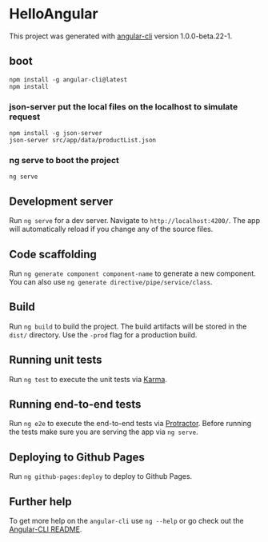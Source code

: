 # HelloAngular

This project was generated with [angular-cli](https://github.com/angular/angular-cli) version 1.0.0-beta.22-1.

## boot
`npm install -g angular-cli@latest`       
`npm install`   

### json-server put the local files on the localhost to simulate request 
`npm install -g json-server`   
`json-server src/app/data/productList.json`  
   
### ng serve to boot the project
`ng serve`       

## Development server
Run `ng serve` for a dev server. Navigate to `http://localhost:4200/`. The app will automatically reload if you change any of the source files.

## Code scaffolding

Run `ng generate component component-name` to generate a new component. You can also use `ng generate directive/pipe/service/class`.

## Build

Run `ng build` to build the project. The build artifacts will be stored in the `dist/` directory. Use the `-prod` flag for a production build.

## Running unit tests

Run `ng test` to execute the unit tests via [Karma](https://karma-runner.github.io).

## Running end-to-end tests

Run `ng e2e` to execute the end-to-end tests via [Protractor](http://www.protractortest.org/).
Before running the tests make sure you are serving the app via `ng serve`.

## Deploying to Github Pages

Run `ng github-pages:deploy` to deploy to Github Pages.

## Further help

To get more help on the `angular-cli` use `ng --help` or go check out the [Angular-CLI README](https://github.com/angular/angular-cli/blob/master/README.md).
